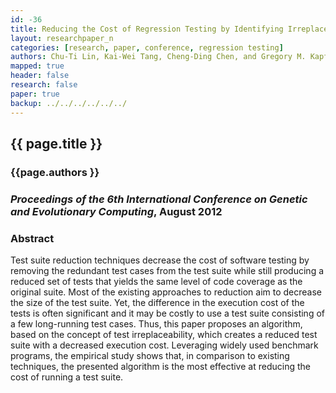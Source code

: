 ```yaml
---
id: -36
title: Reducing the Cost of Regression Testing by Identifying Irreplaceable Test Cases
layout: researchpaper_n
categories: [research, paper, conference, regression testing]
authors: Chu-Ti Lin, Kai-Wei Tang, Cheng-Ding Chen, and Gregory M. Kapfhammer
mapped: true
header: false
research: false
paper: true
backup: ../../../../../../
---
```


## {{ page.title }} [<i class="fa fa-download"></i>]({{site.baseurl}}download/research/papers/icgec2012-lin-tang-chen-kapfhammer.pdf "Download this Paper!")

### {{page.authors }}

### <em>Proceedings of the 6th International Conference on Genetic and Evolutionary Computing</em>, August 2012

### Abstract

Test suite reduction techniques decrease the cost of software testing by removing the redundant test cases from the test
suite while still producing a reduced set of tests that yields the same level of code coverage as the original suite.
Most of the existing approaches to reduction aim to decrease the size of the test suite. Yet, the difference in the
execution cost of the tests is often significant and it may be costly to use a test suite consisting of a few
long-running test cases. Thus, this paper proposes an algorithm, based on the concept of test irreplaceability, which
creates a reduced test suite with a decreased execution cost. Leveraging widely used benchmark programs, the empirical
study shows that, in comparison to existing techniques, the presented algorithm is the most effective at reducing the
cost of running a test suite.
